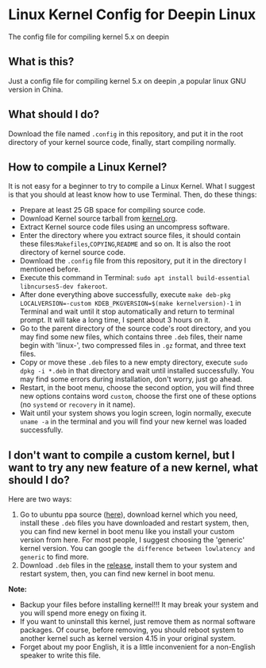 # Linux Kernel Config for Deepin Linux
The config file for compiling kernel 5.x on deepin
## What is this?
Just a config file for compiling kernel 5.x on deepin ,a popular linux GNU version in China.
## What should I do?
Download the file named `.config` in this repository, and put it in the root directory of your kernel source code, finally, start compiling normally.
## How to compile a Linux Kernel?
It is not easy for a beginner to try to compile a Linux Kernel. What I suggest is that you should at least know how to use Terminal. Then, do these things:  
- Prepare at least 25 GB space for compiling source code.
- Download Kernel source tarball from [kernel.org](https://kernel.org).
- Extract Kernel source code files using an uncompress software.
- Enter the directory where you extract source files, it should contain these files:`Makefiles`,`COPYING`,`README` and so on. It is also the root directory of kernel source code.
- Download the `.config` file from this repository, put it in the directory I mentioned before.
- Execute this command in Terminal: `sudo apt install build-essential libncurses5-dev fakeroot`.
- After done everything above successfully, execute `make deb-pkg LOCALVERSION=-custom KDEB_PKGVERSION=$(make kernelversion)-1` in Terminal and wait until it stop automatically and return to terminal prompt. It will take a long time, I spent about 3 hours on it.
- Go to the parent directory of the source code's root directory, and you may find some new files, which contains three `.deb` files, their name begin with 'linux-', two compressed files in `.gz` format, and three text files.
- Copy or move these `.deb` files to a new empty directory, execute `sudo dpkg -i *.deb` in that directory and wait until installed successfully. You may find some errors during installation, don't worry, just go ahead.
- Restart, in the boot menu, choose the second option, you will find three new options contains word `custom`, choose the first one of these options (no `systemd` or `recovery` in it name).
- Wait until your system shows you login screen, login normally, execute `uname -a` in the terminal and you will find your new kernel was loaded successfully.  
## I don't want to compile a custom kernel, but I want to try any new feature of a new kernel, what should I do?
Here are two ways:
1. Go to ubuntu ppa source ([here](https://kernel.ubuntu.com/~kernel-ppa/mainline/)), download kernel which you need, install these `.deb` files you have downloaded and restart system, then, you can find new kernel in boot menu like you install your custom version from here. For most people, I suggest choosing the 'generic' kernel version. You can google `the difference between lowlatency and generic` to find more.
2. Download `.deb` files in the [release](https://github.com/zhanghua000/deepin-KernelConfig/releases), install them to your system and restart system, then, you can find new kernel in boot menu.  

**Note:**  
- Backup your files before installing kernel!!! It may break your system and you will spend more enegy on fixing it.
- If you want to uninstall this kernel, just remove them as normal software packages. Of course, before removing, you should reboot system to another kernel such as kernel version 4.15 in your original system.
- Forget about my poor English, it is a little inconvenient for a non-English speaker to write this file.
